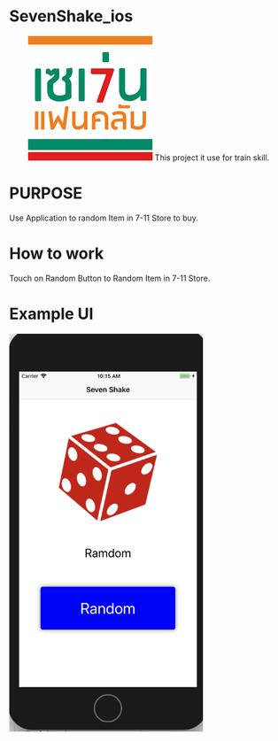 # SevenShake_ios
<p align="center">
   <img src="https://github.com/oakahn/SevenShake_ios/blob/dev/7-11.png">
  This project it use for train skill.
</p>

# PURPOSE
  Use Application to random Item in 7-11 Store to buy.
  
# How to work
  Touch on Random Button to Random Item in 7-11 Store.
  
# Example UI
  <img src="https://github.com/oakahn/SevenShake_ios/blob/dev/Screen%20Shot%202561-04-05%20at%2010.15.15.png" width="350">
